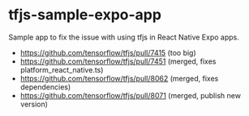 # tfjs-sample-expo-app

Sample app to fix the issue with using tfjs in React Native Expo apps.

- https://github.com/tensorflow/tfjs/pull/7415 (too big)
- https://github.com/tensorflow/tfjs/pull/7451 (merged, fixes platform_react_native.ts)
- https://github.com/tensorflow/tfjs/pull/8062 (merged, fixes dependencies)
- https://github.com/tensorflow/tfjs/pull/8071 (merged, publish new version)
